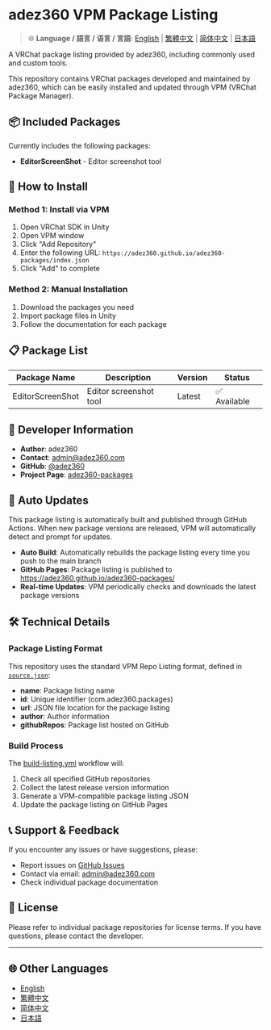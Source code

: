 # adez360 VPM Package Listing

> 🌐 **Language / 語言 / 语言 / 言語**: [English](README.md) | [繁體中文](README.zh-TW.md) | [简体中文](README.zh-CN.md) | [日本語](README.ja.md)

A VRChat package listing provided by adez360, including commonly used and custom tools.

This repository contains VRChat packages developed and maintained by adez360, which can be easily installed and updated through VPM (VRChat Package Manager).

## 📦 Included Packages

Currently includes the following packages:

- **EditorScreenShot** - Editor screenshot tool

## 🚀 How to Install

### Method 1: Install via VPM

1. Open VRChat SDK in Unity
2. Open VPM window
3. Click "Add Repository"
4. Enter the following URL: `https://adez360.github.io/adez360-packages/index.json`
5. Click "Add" to complete

### Method 2: Manual Installation

1. Download the packages you need
2. Import package files in Unity
3. Follow the documentation for each package

## 📋 Package List

| Package Name | Description | Version | Status |
|-------------|-------------|---------|--------|
| EditorScreenShot | Editor screenshot tool | Latest | ✅ Available |

## 🔧 Developer Information

- **Author**: adez360
- **Contact**: admin@adez360.com
- **GitHub**: [@adez360](https://github.com/adez360)
- **Project Page**: [adez360-packages](https://github.com/adez360/adez360-packages)

## 🔄 Auto Updates

This package listing is automatically built and published through GitHub Actions. When new package versions are released, VPM will automatically detect and prompt for updates.

- **Auto Build**: Automatically rebuilds the package listing every time you push to the main branch
- **GitHub Pages**: Package listing is published to https://adez360.github.io/adez360-packages/
- **Real-time Updates**: VPM periodically checks and downloads the latest package versions

## 🛠️ Technical Details

### Package Listing Format
This repository uses the standard VPM Repo Listing format, defined in [`source.json`](source.json):

- **name**: Package listing name
- **id**: Unique identifier (com.adez360.packages)
- **url**: JSON file location for the package listing
- **author**: Author information
- **githubRepos**: Package list hosted on GitHub

### Build Process
The [build-listing.yml](.github/workflows/build-listing.yml) workflow will:

1. Check all specified GitHub repositories
2. Collect the latest release version information
3. Generate a VPM-compatible package listing JSON
4. Update the package listing on GitHub Pages

## 📞 Support & Feedback

If you encounter any issues or have suggestions, please:

- Report issues on [GitHub Issues](https://github.com/adez360/adez360-packages/issues)
- Contact via email: admin@adez360.com
- Check individual package documentation

## 📄 License

Please refer to individual package repositories for license terms. If you have questions, please contact the developer.

---

## 🌐 Other Languages

- [English](README.md)
- [繁體中文](README.zh-TW.md)
- [简体中文](README.zh-CN.md)
- [日本語](README.ja.md)
